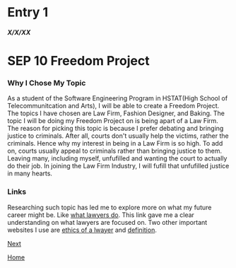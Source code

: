 # Entry 1
##### X/X/XX

<h1>SEP 10 Freedom Project</h1>
<h3> Why I Chose My Topic</h3>

<p>As a student of the Software Engineering Program in HSTAT(High School of Telecommunitcation and Arts), I will be able to create a Freedom Project. The topics I have chosen are Law Firm, Fashion Designer, and Baking. The topic I will be doing my Freedom Project on is being apart of a Law Firm. The reason for picking this topic is because I prefer debating and bringing justice to criminals. After all, courts don't usually help the victims, rather the criminals. Hence why my interest in being in a Law Firm is so high. To add on, courts usually appeal to criminals rather than bringing justice to them. Leaving many, including myself, unfufilled and wanting the court to actually do their job. In joining the Law Firm Industry, I will fufill that unfufilled justice in many hearts. </p>

<h3> Links </h3>

<p> Researching such topic has led me to explore more on what my future career might be. Like <a href="https://www.nalp.org/what_do_lawyers_do">what lawyers do</a>. This link gave me a clear understanding on what lawyers are focused on. Two other important websites I use are <a href="https://www.ncbar.gov/for-lawyers/ethics/rules-of-professional-conduct/01-preamble-a-lawyers-responsibilities/?ruleSearchTerm=civil%20procedure">ethics of a lwayer</a> and <a href="https://www.britannica.com/topic/lawyer">definition</a>.  </p>

[Next](entry02.md)

[Home](../README.md)
